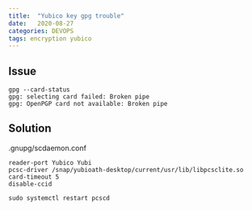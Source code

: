 ```yaml
---
title:  "Yubico key gpg trouble"
date:   2020-08-27
categories: DEVOPS
tags: encryption yubico
---
```


## Issue
```
gpg --card-status
gpg: selecting card failed: Broken pipe
gpg: OpenPGP card not available: Broken pipe
```

## Solution

.gnupg/scdaemon.conf

```
reader-port Yubico Yubi
pcsc-driver /snap/yubioath-desktop/current/usr/lib/libpcsclite.so
card-timeout 5
disable-ccid
```

```
sudo systemctl restart pcscd
```

